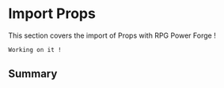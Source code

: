 # Import Props

This section covers the import of Props with RPG Power Forge !

```admonish warning title="🛠️"
Working on it !
```

## Summary